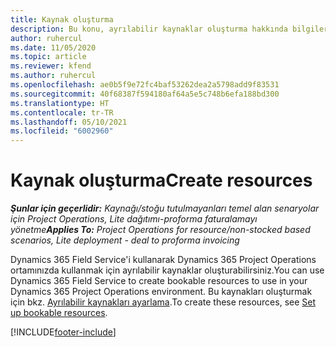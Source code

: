 ```yaml
---
title: Kaynak oluşturma
description: Bu konu, ayrılabilir kaynaklar oluşturma hakkında bilgiler için bir bağlantı sağlar.
author: ruhercul
ms.date: 11/05/2020
ms.topic: article
ms.reviewer: kfend
ms.author: ruhercul
ms.openlocfilehash: ae0b5f9e72fc4baf53262dea2a5798add9f83531
ms.sourcegitcommit: 40f68387f594180af64a5e5c748b6efa188bd300
ms.translationtype: HT
ms.contentlocale: tr-TR
ms.lasthandoff: 05/10/2021
ms.locfileid: "6002960"
---
```

# <a name="create-resources"></a><span data-ttu-id="6c337-103">Kaynak oluşturma</span><span class="sxs-lookup"><span data-stu-id="6c337-103">Create resources</span></span>

<span data-ttu-id="6c337-104">_**Şunlar için geçerlidir:** Kaynağı/stoğu tutulmayanları temel alan senaryolar için Project Operations, Lite dağıtımı-proforma faturalamayı yönetme_</span><span class="sxs-lookup"><span data-stu-id="6c337-104">_**Applies To:** Project Operations for resource/non-stocked based scenarios, Lite deployment - deal to proforma invoicing_</span></span>

<span data-ttu-id="6c337-105">Dynamics 365 Field Service'i kullanarak Dynamics 365 Project Operations ortamınızda kullanmak için ayrılabilir kaynaklar oluşturabilirsiniz.</span><span class="sxs-lookup"><span data-stu-id="6c337-105">You can use Dynamics 365 Field Service to create bookable resources to use in your Dynamics 365 Project Operations environment.</span></span> <span data-ttu-id="6c337-106">Bu kaynakları oluşturmak için bkz. [Ayrılabilir kaynakları ayarlama](/dynamics365/field-service/set-up-bookable-resources).</span><span class="sxs-lookup"><span data-stu-id="6c337-106">To create these resources, see [Set up bookable resources](/dynamics365/field-service/set-up-bookable-resources).</span></span>


[!INCLUDE[footer-include](../includes/footer-banner.md)]